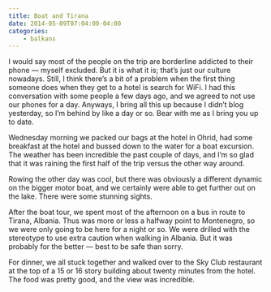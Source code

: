 ```yaml
---
title: Boat and Tirana
date: 2014-05-09T07:04:00-04:00
categories:
    - balkans
---
```


I would say most of the people on the trip are borderline addicted to their phone — myself excluded. But it is what it is; that’s just our culture nowadays. Still, I think there’s a bit of a problem when the first thing someone does when they get to a hotel is search for WiFi. I had this conversation with some people a few days ago, and we agreed to not use our phones for a day. Anyways, I bring all this up because I didn’t blog yesterday, so I’m behind by like a day or so. Bear with me as I bring you up to date.

Wednesday morning we packed our bags at the hotel in Ohrid, had some breakfast at the hotel and bussed down to the water for a boat excursion. The weather has been incredible the past couple of days, and I’m so glad that it was raining the first half of the trip versus the other way around.

Rowing the other day was cool, but there was obviously a different dynamic on the bigger motor boat, and we certainly were able to get further out on the lake. There were some stunning sights.

After the boat tour, we spent most of the afternoon on a bus in route to Tirana, Albania. Thus was more or less a halfway point to Montenegro, so we were only going to be here for a night or so. We were drilled with the stereotype to use extra caution when walking in Albania. But it was probably for the better — best to be safe than sorry.

For dinner, we all stuck together and walked over to the Sky Club restaurant at the top of a 15 or 16 story building about twenty minutes from the hotel. The food was pretty good, and the view was incredible.
